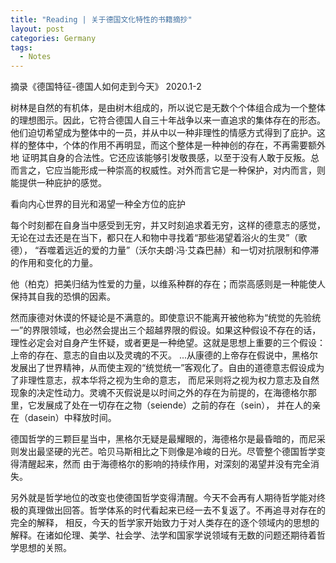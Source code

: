 ```yaml
---
title: "Reading | 关于德国文化特性的书籍摘抄"
layout: post
categories: Germany
tags:
  - Notes
---
```

摘录《德国特征-德国人如何走到今天》
2020.1-2

树林是自然的有机体，是由树木组成的，所以说它是无数个个体组合成为一个整体的理想图示。因此，它符合德国人自三十年战争以来一直追求的集体存在的形态。
他们迫切希望成为整体中的一员，并从中以一种非理性的情感方式得到了庇护。这样的整体中，个体的作用不再明显，而这个整体是一种神创的存在，不再需要额外地
证明其自身的合法性。它还应该能够引发敬畏感，以至于没有人敢于反叛。总而言之，它应当能形成一种崇高的权威性。对外而言它是一种保护，对内而言，则能提供一种庇护的感觉。

看向内心世界的目光和渴望一种全方位的庇护

每个时刻都在自身当中感受到无穷，并又时刻追求着无穷，这样的德意志的感觉，无论在过去还是在当下，都只在人和物中寻找着“那些渴望着浴火的生灵”（歌德），
“吞噬着远近的爱的力量”（沃尔夫朗·冯·艾森巴赫）和一切对抗限制和停滞的作用和变化的力量。

他（柏克）把美归结为性爱的力量，以维系种群的存在；而崇高感则是一种能使人保持其自我的恐惧的因素。

然而康德对休谟的怀疑论是不满意的。即使意识不能离开被他称为“统觉的先验统一”的界限领域，也必然会提出三个超越界限的假设。如果这种假设不存在的话，
理性必定会对自身产生怀疑，或者更是一种绝望。这就是思想上重要的三个假设：上帝的存在、意志的自由以及灵魂的不灭。
...从康德的上帝存在假说中，黑格尔发展出了世界精神，从而使主观的“统觉统一”客观化了。自由的道德意志假设成为了非理性意志，叔本华将之视为生命的意志，
而尼采则将之视为权力意志及自然现象的决定性动力。灵魂不灭假说是以时间之外的存在为前提的，在海德格尔那里，它发展成了处在一切存在之物（seiende）之前的存在（sein），
并在人的亲在（dasein）中释放时间。

德国哲学的三颗巨星当中，黑格尔无疑是最耀眼的，海德格尔是最昏暗的，而尼采则发出最坚硬的光芒。哈贝马斯相比之下则像是冷峻的日光。尽管整个德国哲学变得清醒起来，然而
由于海德格尔的影响的持续作用，对深刻的渴望并没有完全消失。

另外就是哲学地位的改变也使德国哲学变得清醒。今天不会再有人期待哲学能对终极的真理做出回答。哲学体系的时代看起来已经一去不复返了。不再追寻对存在的完全的解释，
相反，今天的哲学家开始致力于对人类存在的逐个领域内的思想的解释。在诸如伦理、美学、社会学、法学和国家学说领域有无数的问题还期待着哲学思想的关照。
